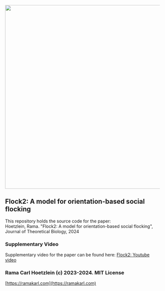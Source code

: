 <img src="https://github.com/ramakarl/Flock2/blob/main/docs/fig_flock2.jpg" width="600" />

## Flock2: A model for orientation-based social flocking

This repository holds the source code for the paper:<br>
Hoetzlein, Rama. "Flock2: A model for orientation-based social flocking", Journal of Theoretical Biology, 2024<br>

### Supplementary Video
Supplementary video for the paper can be found here:
[Flock2: Youtube video](https://www.youtube.com/watch?v=lDEXNLLCwRU)


### Rama Carl Hoetzlein (c) 2023-2024. MIT License
[https://ramakarl.com](https://ramakarl.com)


